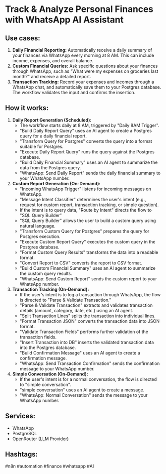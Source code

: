 # Track & Analyze Personal Finances with WhatsApp AI Assistant

## Use cases:

1.  **Daily Financial Reporting:** Automatically receive a daily summary of your finances via WhatsApp every morning at 8 AM. This can include income, expenses, and overall balance.
2.  **Custom Financial Queries:** Ask specific questions about your finances through WhatsApp, such as "What were my expenses on groceries last month?" and receive a detailed report.
3.  **Transaction Tracking:** Record your expenses and incomes through a WhatsApp chat, and automatically save them to your Postgres database. The workflow validates the input and confirms the insertion.

## How it works:

1.  **Daily Report Generation (Scheduled):**
    *   The workflow starts daily at 8 AM, triggered by "Daily 8AM Trigger".
    *   "Build Daily Report Query" uses an AI agent to create a Postgres query for a daily financial report.
    *   "Transform Query for Postgres" converts the query into a format suitable for Postgres.
    *   "Execute Daily Report Query" runs the query against the Postgres database.
    *   "Build Daily Financial Summary" uses an AI agent to summarize the data from the Postgres query.
    *   "WhatsApp: Send Daily Report" sends the daily financial summary to your WhatsApp number.
2.  **Custom Report Generation (On-Demand):**
    *   "Incoming WhatsApp Trigger" listens for incoming messages on WhatsApp.
    *   "Message Intent Classifier" determines the user's intent (e.g., request for custom report, transaction tracking, or simple question).
    *   If the intent is to query data, "Route by Intent" directs the flow to "SQL Query Builder"
    *   "SQL Query Builder" allows the user to build a custom query using natural language.
    *   "Transform Custom Query for Postgres" prepares the query for Postgres execution.
    *   "Execute Custom Report Query" executes the custom query in the Postgres database.
    *   "Format Custom Query Results" transforms the data into a readable format.
    *   "Convert Report to CSV" converts the report to CSV format.
    *   "Build Custom Financial Summary" uses an AI agent to summarize the custom query results.
    *   "WhatsApp: Send Custom Report" sends the custom report to your WhatsApp number.
3.  **Transaction Tracking (On-Demand):**
    *   If the user's intent is to log a transaction through WhatsApp, the flow is directed to "Parse & Validate Transaction."
    *   "Parse & Validate Transaction" extracts and validates transaction details (amount, category, date, etc.) using an AI agent.
    *   "Split Transaction Lines" splits the transaction into individual lines.
    *   "Format Transaction JSON" converts the transaction data into JSON format.
    *   "Validate Transaction Fields" performs further validation of the transaction fields.
    *   "Insert Transaction into DB" inserts the validated transaction data into the Postgres database.
    *   "Build Confirmation Message" uses an AI agent to create a confirmation message.
    *   "WhatsApp: Send Transaction Confirmation" sends the confirmation message to your WhatsApp number.
4.  **Simple Conversation (On-Demand):**
    *   If the user's intent is for a normal conversation, the flow is directed to "simple conversation".
    *   "simple conversation" uses an AI agent to create a message.
    *   "WhatsApp: Normal Conversation" sends the message to your WhatsApp number.

## Services:

*   WhatsApp
*   PostgreSQL
*   OpenRouter (LLM Provider)

## Hashtags:

#n8n #automation #finance #whatsapp #AI
